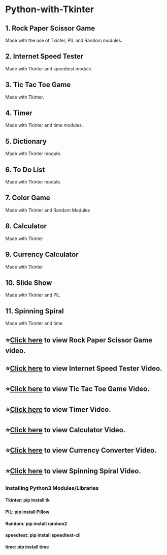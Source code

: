 # Python-with-Tkinter
## 1. Rock Paper Scissor Game
Made with the use of Tkinter, PIL and Random modules.
## 2. Internet Speed Tester
Made with Tkinter and speedtest module.
## 3. Tic Tac Toe Game
Made with Tkinter.
## 4. Timer
Made with Tkinter and time modules.
## 5. Dictionary
Made with Tkinter module.
## 6. To Do List
Made with Tkinter module.
## 7. Color Game
Made with Tkinter and Random Modules
## 8. Calculator
Made with Tkinter
## 9. Currency Calculator
Made with Tkinter
## 10. Slide Show
Made with Tkinter and PIL
## 11. Spinning Spiral
Made with Tkinter and time
## ⭐[Click here](https://www.instagram.com/p/CSQkzz0o76b/) to view Rock Paper Scissor Game video.
## ⭐[Click here](https://www.instagram.com/p/CRnUZX8DdxM/) to view Internet Speed Tester Video.
## ⭐[Click here](https://www.instagram.com/p/CTtM867IQM6/) to view Tic Tac Toe Game Video.
## ⭐[Click here](https://www.instagram.com/p/CUG9YPuovDq/) to view Timer Video.
## ⭐[Click here](https://www.instagram.com/p/CSa0ACTodZV/) to view Calculator Video.
## ⭐[Click here](https://www.instagram.com/p/CR5V59BIjGM/) to view Currency Converter Video.
## ⭐[Click here](https://www.instagram.com/p/CTGlpEuo0S3/) to view Spinning Spiral Video.
### Installing Python3 Modules/Libraries
#### Tkinter: pip install tk
#### PIL: pip install Pillow
#### Random: pip install random2
#### speedtest: pip install speedtest-cli
#### time: pip install time
